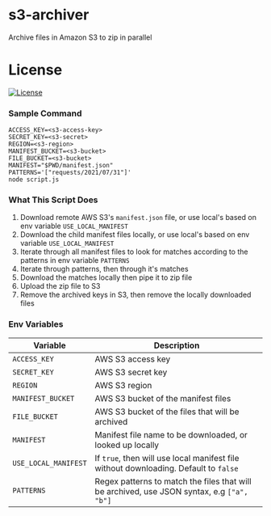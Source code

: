 # s3-archiver
Archive files in Amazon S3 to zip in parallel

# License

[![License](https://img.shields.io/badge/License-MIT-blue.svg)](https://opensource.org/licenses/MIT)

### Sample Command
```
ACCESS_KEY=<s3-access-key>
SECRET_KEY=<s3-secret>
REGION=<s3-region>
MANIFEST_BUCKET=<s3-bucket>
FILE_BUCKET=<s3-bucket>
MANIFEST="$PWD/manifest.json"
PATTERNS='["requests/2021/07/31"]' 
node script.js
```

### What This Script Does

1. Download remote AWS S3's `manifest.json` file, or use local's based on env variable `USE_LOCAL_MANIFEST`
2. Download the child manifest files locally, or use local's based on env variable `USE_LOCAL_MANIFEST`
3. Iterate through all manifest files to look for matches according to the patterns in env variable `PATTERNS`
4. Iterate through patterns, then through it's matches
5. Download the matches locally then pipe it to zip file
6. Upload the zip file to S3
7. Remove the archived keys in S3, then remove the locally downloaded files

### Env Variables

| Variable | Description |
| --- | --- |
| `ACCESS_KEY` | AWS S3 access key |
| `SECRET_KEY` | AWS S3 secret key |
| `REGION` | AWS S3 region |
| `MANIFEST_BUCKET` | AWS S3 bucket of the manifest files |
| `FILE_BUCKET` | AWS S3 bucket of the files that will be archived  |
| `MANIFEST` | Manifest file name to be downloaded, or looked up locally  |
| `USE_LOCAL_MANIFEST` | If `true`, then will use local manifest file without downloading. Default to `false`  |
| `PATTERNS` | Regex patterns to match the files that will be archived, use JSON syntax, e.g `["a", "b"]`  |
